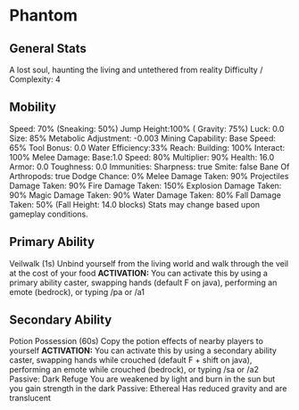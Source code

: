 # Phantom

## General Stats

A lost soul, haunting the living and untethered from reality
Difficulty / Complexity: 4

## Mobility

Speed: 70% (Sneaking: 50%) Jump Height:100% ( Gravity: 75%)
Luck: 0.0
Size: 85%
Metabolic Adjustment: -0.003
Mining Capability: Base Speed: 65% Tool Bonus: 0.0 Water Efficiency:33%
Reach: Building: 100% Interact: 100%
Melee Damage:
Base:1.0 Speed: 80% Multiplier: 90%
Health: 16.0
Armor: 0.0
Toughness: 0.0
Immunities: Sharpness: true Smite: false Bane Of Arthropods: true
Dodge Chance: 0%
Melee Damage Taken: 90%
Projectiles Damage Taken: 90%
Fire Damage Taken: 150%
Explosion Damage Taken: 90%
Magic Damage Taken: 90%
Water Damage Taken: 80%
Fall Damage Taken: 50% (Fall Height: 14.0 blocks)
Stats may change based upon gameplay conditions.

## Primary Ability

Veilwalk (1s)
Unbind yourself from the living world and walk through the veil at the cost of your food
**ACTIVATION:** You can activate this by using a primary ability caster, swapping hands (default F on java), performing an emote (bedrock), or typing /pa or /a1

## Secondary Ability

Potion Possession (60s)
Copy the potion effects of nearby players to yourself
**ACTIVATION:** You can activate this by using a secondary ability caster, swapping hands while crouched (default F + shift on java), performing an emote while crouched (bedrock), or typing /sa or /a2
Passive: Dark Refuge
You are weakened by light and burn in the sun but you gain strength in the dark
Passive: Ethereal
Has reduced gravity and are translucent
